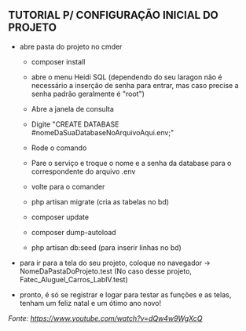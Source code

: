 TUTORIAL P/ CONFIGURAÇÃO INICIAL DO PROJETO
--------------------------------------------

- abre pasta do projeto no cmder

	- composer install

	- abre o menu Heidi SQL (dependendo do seu laragon não é necessário a inserção de senha para entrar, mas caso precise a senha padrão geralmente é "root")

	- Abre a janela de consulta
	- Digite "CREATE DATABASE #nomeDaSuaDatabaseNoArquivoAqui.env;"
	- Rode o comando
	- Pare o serviço e troque o nome e a senha da database para o correspondente do arquivo .env

	- volte para o comander

	- php artisan migrate (cria as tabelas no bd)
	- composer update
	- composer dump-autoload
	- php artisan db:seed (para inserir linhas no bd)

- para ir para a tela do seu projeto, coloque no navegador -> NomeDaPastaDoProjeto.test (No caso desse projeto, Fatec_Aluguel_Carros_LabIV.test)
- pronto, é só se registrar e logar para testar as funções e as telas, tenham um feliz natal e um ótimo ano novo!

<em>Fonte: https://www.youtube.com/watch?v=dQw4w9WgXcQ</em>
